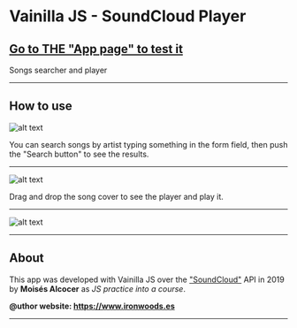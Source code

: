 # Vainilla JS - SoundCloud Player
## **[Go to THE "App page" to test it][1]**


Songs searcher and player
***

## How to use

![alt text](https://user-images.githubusercontent.com/7187599/70362107-1f69d280-1884-11ea-91cb-ade0e47d0b61.png "App example searcher")

You can search songs by artist typing something in the form field, then push the "Search button" to see the results.
***

![alt text](https://user-images.githubusercontent.com/7187599/70362106-1f69d280-1884-11ea-95a8-57fd44d6b1be.png "App example drag&drop")

Drag and drop the song cover to see the player and play it.
***

![alt text](https://user-images.githubusercontent.com/7187599/70362105-1ed13c00-1884-11ea-83f8-ae6dd5a37676.png "App example player")

***
## About
This app was developed with Vainilla JS over the ["SoundCloud"][2] API in 2019 by **Moisés Alcocer** as *JS practice into a course*.

**@uthor website: https://www.ironwoods.es**
***

[1]: https://oricis.github.io/practica-soundcloud/
[2]: https://soundcloud.com/
